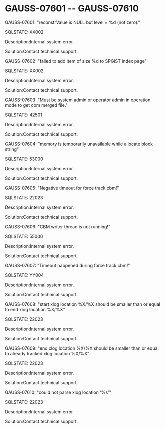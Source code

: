 # GAUSS-07601 -- GAUSS-07610<a name="EN-US_TOPIC_0000001090926299"></a>

GAUSS-07601: "reconstrValue is NULL but level = %d \(not zero\)."

SQLSTATE: XX002

Description:Internal system error.

Solution:Contact technical support.

GAUSS-07602: "failed to add item of size %d to SPGiST index page"

SQLSTATE: XX002

Description:Internal system error.

Solution:Contact technical support.

GAUSS-07603: "Must be system admin or operator admin in operation mode to get cbm merged file."

SQLSTATE: 42501

Description:Internal system error.

Solution:Contact technical support.

GAUSS-07604: "memory is temporarily unavailable while allocate block string"

SQLSTATE: 53000

Description:Internal system error.

Solution:Contact technical support.

GAUSS-07605: "Negative timeout for force track cbm!"

SQLSTATE: 22023

Description:Internal system error.

Solution:Contact technical support.

GAUSS-07606: "CBM writer thread is not running!"

SQLSTATE: 55000

Description:Internal system error.

Solution:Contact technical support.

GAUSS-07607: "Timeout happened during force track cbm!"

SQLSTATE: YY004

Description:Internal system error.

Solution:Contact technical support.

GAUSS-07608: "start xlog location %X/%X should be smaller than or equal to end xlog location %X/%X"

SQLSTATE: 22023

Description:Internal system error.

Solution:Contact technical support.

GAUSS-07609: "end xlog location %X/%X should be smaller than or equal to already tracked xlog location %X/%X"

SQLSTATE: 22023

Description:Internal system error.

Solution:Contact technical support.

GAUSS-07610: "could not parse xlog location '%s'"

SQLSTATE: 22023

Description:Internal system error.

Solution:Contact technical support.

